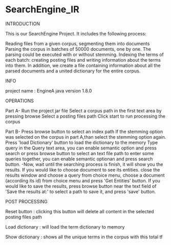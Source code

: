 # SearchEngine_IR
INTRODUCTION

This is our SearchEngine Project. It includes the following process:

Reading files from a given corpus, segmenting them into documents Parsing the corpus in batches of 50000 documents, one by one. 
The parsing could be executed with or without stemming.
Indexing the terms of each batch: 
creating posting files and writing information about the terms into them. 
In addition, we create a file containing information about all the parsed documents and a united dictionary for the entire corpus.

INFO

project name : EngineA java version 1.8.0

OPERATIONS

Part A-
Run the project jar file
Select a corpus path in the first text area by pressing browse
Select a posting files path
Click start to run processing the corpus

Part B-
Press browse button to select an index path
If the stemming option was selected on the corpus in part A,than select the stemming option again.
Press 'load Dictionary' button to load the dictionary to the memory
Type query in the Query text area, you can enable semantic option and press search or press browse button to select an text file path to enter some queries together, you can enable semantic optionan and press search button. -Now, wait until the searching process is finish, it will show you the results.
If you would like to choose document to see its entities. close the results window
and choose a query from choice menu, choose a document (according its id) from choice menu and press 'Get Entities' button.
If you would like to save the results, press browse button near the text field of 'Save the results at:' to select a path to save it, and press 'save' button.

POST PROCESSING

Reset button : clicking this button will delete all content in the selected posting files path

Load dictionary : will load the term dictionary to memory

Show dictionary : shows all the unique terms in the corpus with this total tf
